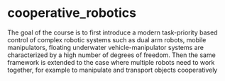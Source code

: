# cooperative_robotics
The goal of the course is to first introduce a modern task-priority based control of complex robotic systems such as dual arm robots, mobile manipulators, floating underwater vehicle-manipulator systems are characterized by a high number of degrees of freedom. Then the same framework is extended to the case where multiple robots need to work together, for example to manipulate and transport objects cooperatively
